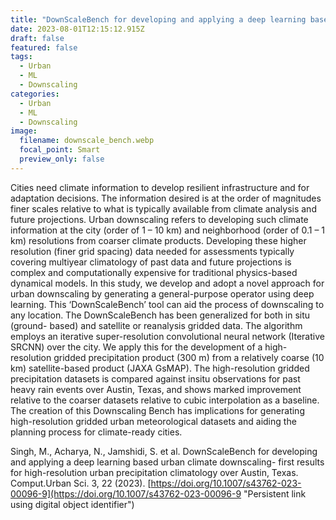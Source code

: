 ```yaml
---
title: "DownScaleBench for developing and applying a deep learning based urban climate downscaling"
date: 2023-08-01T12:15:12.915Z
draft: false
featured: false
tags:
  - Urban
  - ML
  - Downscaling
categories:
  - Urban
  - ML
  - Downscaling
image:
  filename: downscale_bench.webp
  focal_point: Smart
  preview_only: false
---
```

Cities need climate information to develop resilient infrastructure and for adaptation decisions. The information desired is at the order of magnitudes finer scales relative to what is typically available from climate analysis and future projections. Urban downscaling refers to developing such climate information at the city (order of 1 – 10 km) and neighborhood (order of 0.1 – 1 km) resolutions from coarser climate products. Developing these higher resolution (finer grid spacing) data needed for assessments typically covering multiyear climatology of past data and future projections is complex and computationally expensive for traditional physics-based dynamical models. In this study, we develop and adopt a novel approach for urban downscaling by generating a general-purpose operator using deep learning. This ‘DownScaleBench’ tool can aid the process of downscaling to any location. The DownScaleBench has been generalized for both in situ (ground- based) and satellite or reanalysis gridded data. The algorithm employs an iterative super-resolution convolutional neural network (Iterative SRCNN) over the city. We apply this for the development of a high-resolution gridded precipitation product (300 m) from a relatively coarse (10 km) satellite-based product (JAXA GsMAP). The high-resolution gridded precipitation datasets is compared against insitu observations for past heavy rain events over Austin, Texas, and shows marked improvement relative to the coarser datasets relative to cubic interpolation as a baseline. The creation of this Downscaling Bench has implications for generating high-resolution gridded urban meteorological datasets and aiding the planning process for climate-ready cities.



Singh, M., Acharya, N., Jamshidi, S. et al. DownScaleBench for developing and applying a deep learning based urban climate downscaling- first results for high-resolution urban precipitation climatology over Austin, Texas. Comput.Urban Sci. 3, 22 (2023). 
[https://doi.org/10.1007/s43762-023-00096-9](https://doi.org/10.1007/s43762-023-00096-9 "Persistent link using digital object identifier")